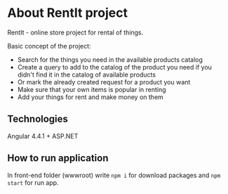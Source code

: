 # About RentIt project

RentIt - online store project for rental of things.

Basic concept of the project:

  - Search for the things you need in the available products catalog
  - Create a query to add to the catalog of the product you need if you didn't find it in the catalog of available products
  - Or mark the already created request for a product you want
  - Make sure that your own items is popular in renting
  - Add your things for rent and make money on them

## Technologies

Angular 4.4.1 + ASP.NET

## How to run application

In front-end folder (wwwroot) write `npm i` for download packages and `npm start` for run app.
